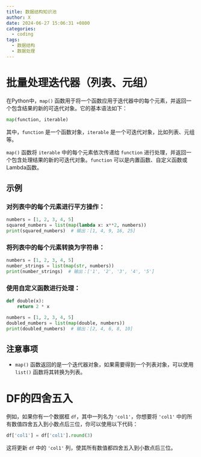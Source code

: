 ```yaml
---
title: 数据结构知识池
author: X
date: 2024-06-27 15:06:31 +0800
categories:
  - coding
tags:
  - 数据结构
  - 数据处理
---
```


# 批量处理迭代器（列表、元组）

在Python中，`map()` 函数用于将一个函数应用于迭代器中的每个元素，并返回一个包含结果的新的可迭代对象。它的基本语法如下：

```python
map(function, iterable)
```

其中，`function` 是一个函数对象，`iterable` 是一个可迭代对象，比如列表、元组等。

`map()` 函数将 `iterable` 中的每个元素依次传递给 `function` 进行处理，并返回一个包含处理结果的新的可迭代对象。`function` 可以是内置函数、自定义函数或Lambda函数。

## 示例

### 对列表中的每个元素进行平方操作：

```python
numbers = [1, 2, 3, 4, 5]
squared_numbers = list(map(lambda x: x**2, numbers))
print(squared_numbers)  # 输出：[1, 4, 9, 16, 25]
```

### 将列表中的每个元素转换为字符串：

```python
numbers = [1, 2, 3, 4, 5]
number_strings = list(map(str, numbers))
print(number_strings)  # 输出：['1', '2', '3', '4', '5']
```

### 使用自定义函数进行处理：

```python
def double(x):
    return 2 * x

numbers = [1, 2, 3, 4, 5]
doubled_numbers = list(map(double, numbers))
print(doubled_numbers)  # 输出：[2, 4, 6, 8, 10]
```

## 注意事项

- `map()` 函数返回的是一个迭代器对象，如果需要得到一个列表对象，可以使用 `list()` 函数将其转换为列表。

# DF的四舍五入

例如，如果你有一个数据框 `df`，其中一列名为 `'col1'`，你想要将 `'col1'` 中的所有数值四舍五入到小数点后三位，你可以使用以下代码：

```python
df['col1'] = df['col1'].round(3)
```

这将更新 `df` 中的 `'col1'` 列，使其所有数值都四舍五入到小数点后三位。
